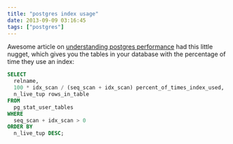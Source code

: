 ```yaml
---
title: "postgres index usage"
date: 2013-09-09 03:16:45
tags: ["postgres"]
---
```


Awesome article on <a href="http://www.craigkerstiens.com/2012/10/01/understanding-postgres-performance/">understanding postgres performance</a> had this little nugget, which gives you the tables in your database with the percentage of time they use an index:

```sql
SELECT 
  relname, 
  100 * idx_scan / (seq_scan + idx_scan) percent_of_times_index_used, 
  n_live_tup rows_in_table
FROM 
  pg_stat_user_tables
WHERE 
  seq_scan + idx_scan > 0 
ORDER BY 
  n_live_tup DESC;
```

